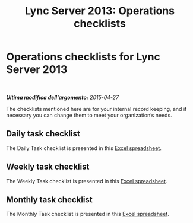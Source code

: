 ﻿---
title: 'Lync Server 2013: Operations checklists'
TOCTitle: Operations checklists
ms:assetid: 263cf20b-bf2f-4a47-951c-6c5fbd0a9445
ms:mtpsurl: https://technet.microsoft.com/it-it/library/Dn745896(v=OCS.15)
ms:contentKeyID: 62344171
ms.date: 08/24/2015
mtps_version: v=OCS.15
ms.translationtype: HT
---

# Operations checklists for Lync Server 2013

 

_**Ultima modifica dell'argomento:** 2015-04-27_

The checklists mentioned here are for your internal record keeping, and if necessary you can change them to meet your organization’s needs.

## Daily task checklist

The Daily Task checklist is presented in this [Excel spreadsheet](http://download.microsoft.com/download/9/a/3/9a3faa4b-07a8-41fe-9d25-30783a6253ff/operations+daily.xlsx).

## Weekly task checklist

The Weekly Task checklist is presented in this [Excel spreadsheet](http://download.microsoft.com/download/9/a/3/9a3faa4b-07a8-41fe-9d25-30783a6253ff/operations+weekly.xlsx).

## Monthly task checklist

The Monthly Task checklist is presented in this [Excel spreadsheet](http://download.microsoft.com/download/9/a/3/9a3faa4b-07a8-41fe-9d25-30783a6253ff/operations+monthly.xlsx).

